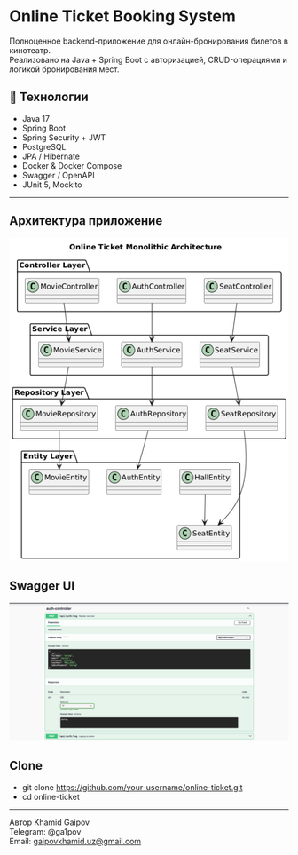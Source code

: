 # Online Ticket Booking System
Полноценное backend-приложение для онлайн-бронирования билетов в кинотеатр.  
Реализовано на Java + Spring Boot с авторизацией, CRUD-операциями и логикой бронирования мест.

## 🚀 Технологии
- Java 17
- Spring Boot
- Spring Security + JWT
- PostgreSQL
- JPA / Hibernate
- Docker & Docker Compose
- Swagger / OpenAPI
- JUnit 5, Mockito

---

## Архитектура приложение
![Architecture](images/HELP.png)

## Swagger UI
![Swagger UI Screenshot](images/swagger.png)

## Clone
- git clone https://github.com/your-username/online-ticket.git
- cd online-ticket

---

Автор
Khamid Gaipov  
Telegram: @ga1pov  
Email: gaipovkhamid.uz@gmail.com